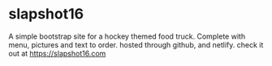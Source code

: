 # slapshot16
A simple bootstrap site for a hockey themed food truck.
Complete with menu, pictures and text to order.
hosted through github, and netlify. check it out at https://slapshot16.com


